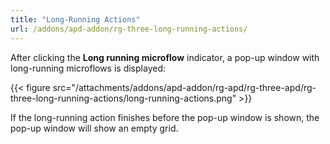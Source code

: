 ```yaml
---
title: "Long-Running Actions"
url: /addons/apd-addon/rg-three-long-running-actions/
---
```


After clicking the **Long running microflow** indicator, a pop-up window with long-running microflows is displayed:

 {{< figure src="/attachments/addons/apd-addon/rg-apd/rg-three-apd/rg-three-long-running-actions/long-running-actions.png" >}}

If the long-running action finishes before the pop-up window is shown, the pop-up window will show an empty grid.
